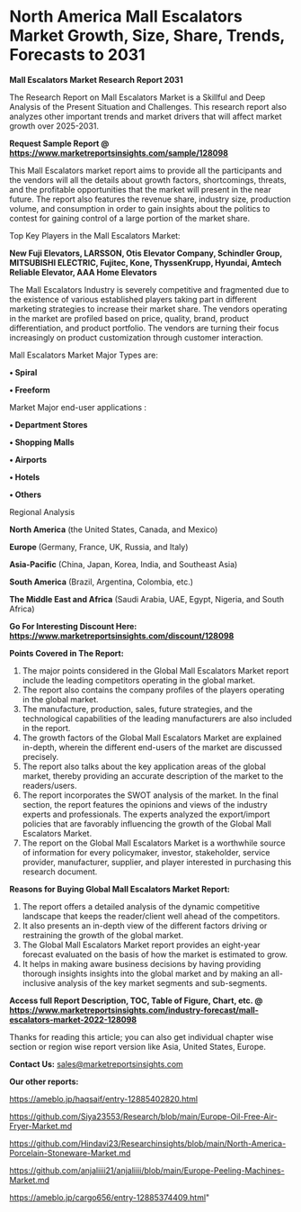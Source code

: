 # North America Mall Escalators Market Growth, Size, Share, Trends, Forecasts to 2031

<strong>Mall Escalators Market Research Report 2031</strong>

The Research Report on Mall Escalators Market is a Skillful and Deep Analysis of the Present Situation and Challenges. This research report also analyzes other important trends and market drivers that will affect market growth over 2025-2031.

<strong>Request Sample Report @ <a href=https://www.marketreportsinsights.com/sample/128098>https://www.marketreportsinsights.com/sample/128098</a></strong>

This Mall Escalators market report aims to provide all the participants and the vendors will all the details about growth factors, shortcomings, threats, and the profitable opportunities that the market will present in the near future. The report also features the revenue share, industry size, production volume, and consumption in order to gain insights about the politics to contest for gaining control of a large portion of the market share.

Top Key Players in the Mall Escalators Market:

<strong>New Fuji Elevators, LARSSON, Otis Elevator Company, Schindler Group, MITSUBISHI ELECTRIC, Fujitec, Kone, ThyssenKrupp, Hyundai, Amtech Reliable Elevator, AAA Home Elevators</strong>

The Mall Escalators Industry is severely competitive and fragmented due to the existence of various established players taking part in different marketing strategies to increase their market share. The vendors operating in the market are profiled based on price, quality, brand, product differentiation, and product portfolio. The vendors are turning their focus increasingly on product customization through customer interaction.

Mall Escalators Market Major Types are:

<strong>• Spiral

• Freeform</strong>

Market Major end-user applications :

<strong>• Department Stores

• Shopping Malls

• Airports

• Hotels

• Others</strong>

Regional Analysis

</u><strong><b>North America</b></strong> (the United States, Canada, and Mexico)

<strong><b>Europe </b></strong>(Germany, France, UK, Russia, and Italy)

<strong><b>Asia-Pacific</b></strong> (China, Japan, Korea, India, and Southeast Asia)

<strong><b>South America</b></strong> (Brazil, Argentina, Colombia, etc.)

<strong><b>The Middle East and Africa</b></strong> (Saudi Arabia, UAE, Egypt, Nigeria, and South Africa)

<strong>Go For Interesting Discount Here: <a href=https://www.marketreportsinsights.com/discount/128098>https://www.marketreportsinsights.com/discount/128098</a></strong>

<strong>Points Covered in The Report:</strong>
<ol>
  <li>The major points considered in the Global Mall Escalators Market report include the leading competitors operating in the global market.</li>
  <li>The report also contains the company profiles of the players operating in the global market.</li>
  <li>The manufacture, production, sales, future strategies, and the technological capabilities of the leading manufacturers are also included in the report.</li>
  <li>The growth factors of the Global Mall Escalators Market are explained in-depth, wherein the different end-users of the market are discussed precisely.</li>
  <li>The report also talks about the key application areas of the global market, thereby providing an accurate description of the market to the readers/users.</li>
  <li>The report incorporates the SWOT analysis of the market. In the final section, the report features the opinions and views of the industry experts and professionals. The experts analyzed the export/import policies that are favorably influencing the growth of the Global Mall Escalators Market.</li>
  <li>The report on the Global Mall Escalators Market is a worthwhile source of information for every policymaker, investor, stakeholder, service provider, manufacturer, supplier, and player interested in purchasing this research document.</li>
</ol>
<strong>Reasons for Buying Global Mall Escalators Market Report:</strong>

<ol>
  <li>The report offers a detailed analysis of the dynamic competitive landscape that keeps the reader/client well ahead of the competitors.</li>
  <li>It also presents an in-depth view of the different factors driving or restraining the growth of the global market.</li>
  <li>The Global Mall Escalators Market report provides an eight-year forecast evaluated on the basis of how the market is estimated to grow.</li>
  <li>It helps in making aware business decisions by having providing thorough insights insights into the global market and by making an all-inclusive analysis of the key market segments and sub-segments.</li>
</ol>
<strong>Access full Report Description, TOC, Table of Figure, Chart, etc. @ <a href=https://www.marketreportsinsights.com/industry-forecast/mall-escalators-market-2022-128098>https://www.marketreportsinsights.com/industry-forecast/mall-escalators-market-2022-128098</a></strong>


Thanks for reading this article; you can also get individual chapter wise section or region wise report version like Asia, United States, Europe.

<strong>Contact Us:</strong>
sales@marketreportsinsights.com

<strong>Our other reports:</strong>

<a href=https://ameblo.jp/haqsaif/entry-12885402820.html>https://ameblo.jp/haqsaif/entry-12885402820.html</a>

<a href=https://github.com/Siya23553/Research/blob/main/Europe-Oil-Free-Air-Fryer-Market.md>https://github.com/Siya23553/Research/blob/main/Europe-Oil-Free-Air-Fryer-Market.md</a>

<a href=https://github.com/Hindavi23/Researchinsights/blob/main/North-America-Porcelain-Stoneware-Market.md>https://github.com/Hindavi23/Researchinsights/blob/main/North-America-Porcelain-Stoneware-Market.md</a>

<a href=https://github.com/anjaliiii21/anjaliiii/blob/main/Europe-Peeling-Machines-Market.md>https://github.com/anjaliiii21/anjaliiii/blob/main/Europe-Peeling-Machines-Market.md</a>

<a href=https://ameblo.jp/cargo656/entry-12885374409.html>https://ameblo.jp/cargo656/entry-12885374409.html</a>"
